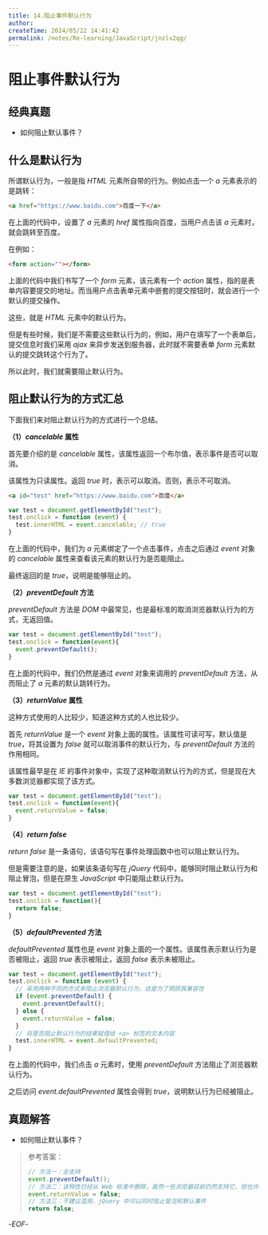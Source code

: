 ```yaml
---
title: 14.阻止事件默认行为
author:
createTime: 2024/05/22 14:41:42
permalink: /notes/Re-learning/JavaScript/jnzlv2qg/
---
```


# 阻止事件默认行为



## 经典真题



- 如何阻止默认事件？



## 什么是默认行为



所谓默认行为，一般是指 *HTML* 元素所自带的行为。例如点击一个 *a* 元素表示的是跳转：

```html
<a href="https://www.baidu.com">百度一下</a>
```

在上面的代码中，设置了 *a* 元素的 *href* 属性指向百度，当用户点击该 *a* 元素时，就会跳转至百度。



在例如：

```html
<form action=""></form>
```

上面的代码中我们书写了一个 *form* 元素，该元素有一个 *action* 属性，指的是表单内容要提交的地址。而当用户点击表单元素中嵌套的提交按钮时，就会进行一个默认的提交操作。



这些，就是 *HTML* 元素中的默认行为。



但是有些时候，我们是不需要这些默认行为的，例如，用户在填写了一个表单后，提交信息时我们采用 *ajax* 来异步发送到服务器，此时就不需要表单 *form* 元素默认的提交跳转这个行为了。



所以此时，我们就需要阻止默认行为。



## 阻止默认行为的方式汇总



下面我们来对阻止默认行为的方式进行一个总结。



**（1）*cancelable* 属性**

首先要介绍的是 *cancelable* 属性，该属性返回一个布尔值，表示事件是否可以取消。

该属性为只读属性。返回 *true* 时，表示可以取消。否则，表示不可取消。

```html
<a id="test" href="https://www.baidu.com">百度</a>
```

```js
var test = document.getElementById("test");
test.onclick = function (event) {
  test.innerHTML = event.cancelable; // true
}
```

在上面的代码中，我们为 *a* 元素绑定了一个点击事件，点击之后通过 *event* 对象的 *cancelable* 属性来查看该元素的默认行为是否能阻止。

最终返回的是 *true*，说明是能够阻止的。



**（2）*preventDefault* 方法**

*preventDefault* 方法是 *DOM* 中最常见，也是最标准的取消浏览器默认行为的方式，无返回值。

```js
var test = document.getElementById("test");
test.onclick = function(event){
  event.preventDefault();
}
```

在上面的代码中，我们仍然是通过 *event* 对象来调用的 *preventDefault* 方法，从而阻止了 *a* 元素的默认跳转行为。



**（3）*returnValue* 属性**

这种方式使用的人比较少，知道这种方式的人也比较少。

首先 *returnValue* 是一个 *event* 对象上面的属性。该属性可读可写，默认值是 *true*，将其设置为 *false* 就可以取消事件的默认行为，与 *preventDefault* 方法的作用相同。

该属性最早是在 *IE* 的事件对象中，实现了这种取消默认行为的方式，但是现在大多数浏览器都实现了该方式。

```js
var test = document.getElementById("test");
test.onclick = function(event){
  event.returnValue = false;
}
```



**（4）*return false***

*return false* 是一条语句，该语句写在事件处理函数中也可以阻止默认行为。

但是需要注意的是，如果该条语句写在 *jQuery* 代码中，能够同时阻止默认行为和阻止冒泡，但是在原生 *JavaScript* 中只能阻止默认行为。

```js
var test = document.getElementById("test");
test.onclick = function(){
  return false;
}
```



**（5）*defaultPrevented* 方法**

*defaultPrevented* 属性也是 *event* 对象上面的一个属性。该属性表示默认行为是否被阻止，返回 *true* 表示被阻止，返回 *false* 表示未被阻止。

```js
var test = document.getElementById("test");
test.onclick = function (event) {
  // 采用两种不同的方式来阻止浏览器默认行为，这是为了照顾其兼容性
  if (event.preventDefault) {
    event.preventDefault();
  } else {
    event.returnValue = false;
  }
  // 将是否阻止默认行为的结果赋值给 <a> 标签的文本内容
  test.innerHTML = event.defaultPrevented;
}
```

在上面的代码中，我们点击 *a* 元素时，使用 *preventDefault* 方法阻止了浏览器默认行为。

之后访问 *event.defaultPrevented* 属性会得到 *true*，说明默认行为已经被阻止。



## 真题解答



- 如何阻止默认事件？

> 参考答案：
>
> ```js
> // 方法一：全支持
> event.preventDefault();
> // 方法二：该特性已经从 Web 标准中删除，虽然一些浏览器目前仍然支持它，但也许会在未来的某个时间停止支持，请尽量不要使用该特性。
> event.returnValue = false;
> // 方法三：不建议滥用，jQuery 中可以同时阻止冒泡和默认事件
> return false;
> ```



-*EOF*-